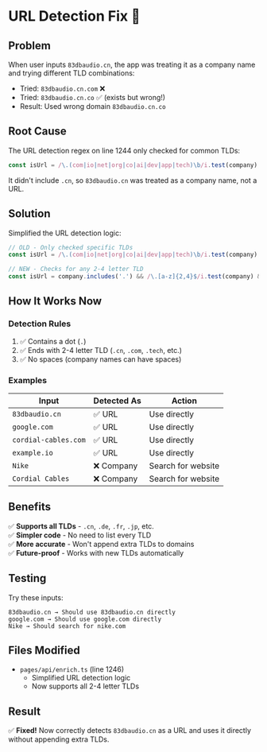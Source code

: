 # URL Detection Fix 🔧

## Problem

When user inputs `83dbaudio.cn`, the app was treating it as a company name and trying different TLD combinations:
- Tried: `83dbaudio.cn.com` ❌
- Tried: `83dbaudio.cn.co` ✅ (exists but wrong!)
- Result: Used wrong domain `83dbaudio.cn.co`

## Root Cause

The URL detection regex on line 1244 only checked for common TLDs:
```typescript
const isUrl = /\.(com|io|net|org|co|ai|dev|app|tech)\b/i.test(company);
```

It didn't include `.cn`, so `83dbaudio.cn` was treated as a company name, not a URL.

## Solution

Simplified the URL detection logic:
```typescript
// OLD - Only checked specific TLDs
const isUrl = /\.(com|io|net|org|co|ai|dev|app|tech)\b/i.test(company);

// NEW - Checks for any 2-4 letter TLD
const isUrl = company.includes('.') && /\.[a-z]{2,4}$/i.test(company) && !company.includes(' ');
```

## How It Works Now

### Detection Rules
1. ✅ Contains a dot (`.`)
2. ✅ Ends with 2-4 letter TLD (`.cn`, `.com`, `.tech`, etc.)
3. ✅ No spaces (company names can have spaces)

### Examples

| Input | Detected As | Action |
|-------|-------------|--------|
| `83dbaudio.cn` | ✅ URL | Use directly |
| `google.com` | ✅ URL | Use directly |
| `cordial-cables.com` | ✅ URL | Use directly |
| `example.io` | ✅ URL | Use directly |
| `Nike` | ❌ Company | Search for website |
| `Cordial Cables` | ❌ Company | Search for website |

## Benefits

✅ **Supports all TLDs** - `.cn`, `.de`, `.fr`, `.jp`, etc.  
✅ **Simpler code** - No need to list every TLD  
✅ **More accurate** - Won't append extra TLDs to domains  
✅ **Future-proof** - Works with new TLDs automatically  

## Testing

Try these inputs:
```
83dbaudio.cn → Should use 83dbaudio.cn directly
google.com → Should use google.com directly
Nike → Should search for nike.com
```

## Files Modified

- `pages/api/enrich.ts` (line 1246)
  - Simplified URL detection logic
  - Now supports all 2-4 letter TLDs

## Result

✅ **Fixed!** Now correctly detects `83dbaudio.cn` as a URL and uses it directly without appending extra TLDs.
